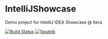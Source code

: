 # IntelliJShowcase
Demo project for IntelliJ IDEA Showcase @ Itera.

[![Build Status](https://travis-ci.org/rapasoft/IntelliJShowcase.svg?branch=master)](https://travis-ci.org/rapasoft/IntelliJShowcase)
[![Sputnik](https://sputnik.ci/conf/badge)](https://sputnik.ci/app#/builds/rapasoft/IntelliJShowcase)
